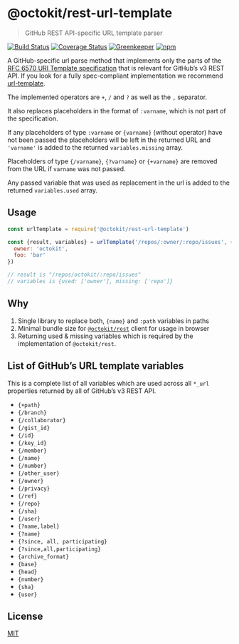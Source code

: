 # @octokit/rest-url-template

> GitHub REST API-specific URL template parser

[![Build Status](https://travis-ci.org/octokit/rest.js.svg?branch=master)](https://travis-ci.org/octokit/rest.js)
[![Coverage Status](https://coveralls.io/repos/github/octokit/rest.js/badge.svg)](https://coveralls.io/github/octokit/rest.js)
[![Greenkeeper](https://badges.greenkeeper.io/octokit/rest.js.svg)](https://greenkeeper.io/)
[![npm](https://img.shields.io/npm/v/github.svg)](https://www.npmjs.com/package/github)

A GitHub-specific url parse method that implements only the parts of the
[RFC 6570 URI Template specification](https://tools.ietf.org/html/rfc6570)
that is relevant for GitHub’s v3 REST API. If you look for a fully
spec-compliant implementation we recommend [url-template](https://www.npmjs.com/package/url-template).

The implemented operators are
`+`, `/` and `?` as well as the `,` separator.

It also replaces placeholders in the format of `:varname`, which is not part of
the specification.

If any placeholders of type `:varname` or `{varname}` (without operator)
have not been passed the placeholders will be left in the returned URL and
`'varname'` is added to the returned `variables.missing` array.

Placeholders of type `{/varname}`, `{?varname}` or `{+varname}` are removed
from the URL if `varname` was not passed.

Any passed variable that was used as replacement in the url is added to the
returned `variables.used` array.

## Usage

```js
const urlTemplate = require('@octokit/rest-url-template')

const {result, variables} = urlTemplate('/repos/:owner/:repo/issues', {
  owner: 'octokit',
  foo: 'bar'
})

// result is "/repos/octokit/:repo/issues"
// variables is {used: ['owner'], missing: ['repo']}
```

## Why

1. Single library to replace both, `{name}` and `:path` variables in paths
2. Minimal bundle size for [`@octokit/rest`](https://github.com/octokit/rest)
   client for usage in browser
3. Returning used & missing variables which is required by the implementation
   of `@octokit/rest`.

## List of GitHub’s URL template variables

This is a complete list of all variables which are used across all `*_url`
properties returned by all of GitHub’s v3 REST API.

- `{+path}`
- `{/branch}`
- `{/collaborator}`
- `{/gist_id}`
- `{/id}`
- `{/key_id}`
- `{/member}`
- `{/name}`
- `{/number}`
- `{/other_user}`
- `{/owner}`
- `{/privacy}`
- `{/ref}`
- `{/repo}`
- `{/sha}`
- `{/user}`
- `{?name,label}`
- `{?name}`
- `{?since, all, participating}`
- `{?since,all,participating}`
- `{archive_format}`
- `{base}`
- `{head}`
- `{number}`
- `{sha}`
- `{user}`

## License

[MIT]('LICENSE')
